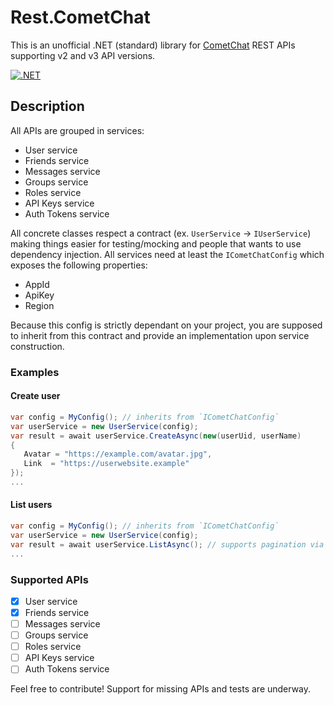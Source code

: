 # Rest.CometChat
This is an unofficial .NET (standard) library for [CometChat](https://prodocs.cometchat.com/reference) REST APIs supporting v2 and v3 API versions.

[![.NET](https://github.com/diegostamigni/Rest.CometChat/actions/workflows/dotnet.yml/badge.svg)](https://github.com/diegostamigni/Rest.CometChat/actions/workflows/dotnet.yml)

## Description
All APIs are grouped in services:
 * User service
 * Friends service
 * Messages service
 * Groups service
 * Roles service
 * API Keys service
 * Auth Tokens service

All concrete classes respect a contract (ex. `UserService` -> `IUserService`) making things easier for testing/mocking and people that wants to use dependency injection. All services need at least the `ICometChatConfig` which exposes the following properties:
 * AppId
 * ApiKey
 * Region

Because this config is strictly dependant on your project, you are supposed to inherit from this contract and provide an implementation upon service construction.


### Examples

#### Create user
```csharp
var config = MyConfig(); // inherits from `ICometChatConfig`
var userService = new UserService(config);
var result = await userService.CreateAsync(new(userUid, userName)
{
   Avatar = "https://example.com/avatar.jpg",
   Link  = "https://userwebsite.example"
});
...
```

#### List users
```csharp
var config = MyConfig(); // inherits from `ICometChatConfig`
var userService = new UserService(config);
var result = await userService.ListAsync(); // supports pagination via `ListUserOptions`
...
```

### Supported APIs
- [x] User service
- [x] Friends service
- [ ] Messages service
- [ ] Groups service
- [ ] Roles service
- [ ] API Keys service
- [ ] Auth Tokens service

Feel free to contribute! Support for missing APIs and tests are underway.
